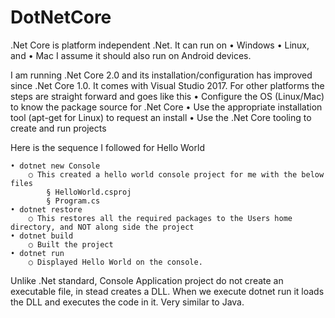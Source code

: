 # DotNetCore


.Net Core is platform independent .Net. It can run on
	• Windows
	• Linux, and
	• Mac
I assume it should also run on Android devices.

I am running .Net Core 2.0 and its installation/configuration has improved since .Net Core 1.0.
It comes with Visual Studio 2017.
For other platforms the steps are straight forward and goes like this
	• Configure the OS (Linux/Mac) to know the package source for .Net Core
	• Use the appropriate installation tool (apt-get for Linux) to request an install
	• Use the .Net Core tooling to create and run projects

Here is the sequence I followed for Hello World

	• dotnet new Console
		○ This created a hello world console project for me with the below files
			§ HelloWorld.csproj
			§ Program.cs
	• dotnet restore
		○ This restores all the required packages to the Users home directory, and NOT along side the project
	• dotnet build
		○ Built the project
	• dotnet run
		○ Displayed Hello World on the console.
Unlike .Net standard, Console Application project do not create an executable file, in stead creates a DLL. When we execute dotnet run it loads the DLL and executes the code in it. Very similar to Java.
